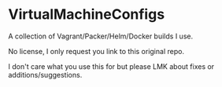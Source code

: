 # VirtualMachineConfigs

A collection of Vagrant/Packer/Helm/Docker builds I use.

No license, I only request you link to this original repo.

I don't care what you use this for but please LMK about fixes or additions/suggestions.
